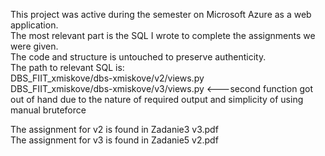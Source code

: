 This project was active during the semester on Microsoft Azure as a web application.  
The most relevant part is the SQL I wrote to complete the assignments we were given.  
The code and structure is untouched to preserve authenticity.  
The path to relevant SQL is:   
DBS_FIIT_xmiskove/dbs-xmiskove/v2/views.py  
DBS_FIIT_xmiskove/dbs-xmiskove/v3/views.py  <---second function got out of hand due to the nature of required output and simplicity of using manual bruteforce  


The assignment for v2 is found in Zadanie3 v3.pdf  
The assignment for v3 is found in Zadanie5 v2.pdf  
